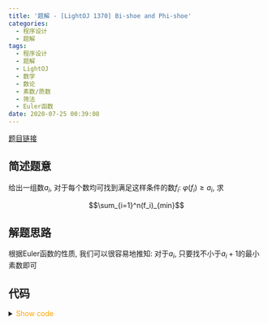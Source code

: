 ```yaml
---
title: '题解 - [LightOJ 1370] Bi-shoe and Phi-shoe'
categories:
  - 程序设计
  - 题解
tags:
  - 程序设计
  - 题解
  - LightOJ
  - 数学
  - 数论
  - 素数/质数
  - 筛法
  - Euler函数
date: 2020-07-25 00:39:08
---
```

[题目链接](http://lightoj.com/volume_showproblem.php?problem=1341)

<!-- more -->

## 简述题意

给出一组数$a_i$, 对于每个数均可找到满足这样条件的数$f_i$: $\varphi(f_i)\geqslant a_i$, 求

$$\sum_{i=1}^n(f_i)_{min}$$

## 解题思路

根据Euler函数的性质, 我们可以很容易地推知: 对于$a_i$, 只要找不小于$a_i+1$的最小素数即可

## 代码

<details>
<summary><font color='orange'>Show code</font></summary>

```cpp
/*
 * @Author: Tifa
 * @LastEditTime: 2020-07-25 00:39:08
 * @Description: LightOJ 1370
 */

#include <cmath>

#include <cstdio>
const int N = 1e6 + 5;
bool vis[N];
int  main() {
  for (int i = 2; i * i < N; ++i)
    if (!vis[i])
      for (int j = i * i; j < N; j += i) vis[j] = 1;
  int kase;
  scanf("%d", &kase);
  for (int cnt = 1; cnt <= kase; ++cnt) {
    int n, _;
    scanf("%d", &n);
    int64_t tot = 0;
    while (n--) {
      scanf("%d", &_);
      while (vis[++_]);
      tot += _;
    }
    printf("Case %d: %lld Xukha\n", cnt, tot);
  }
}
```

</details>
